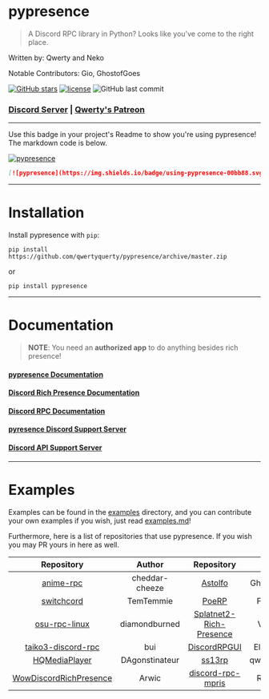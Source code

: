 # pypresence

> A Discord RPC library in Python? Looks like you've come to the right place.

Written by: Qwerty and Neko

Notable Contributors: Gio, GhostofGoes

[![GitHub stars](https://img.shields.io/github/stars/qwertyquerty/pypresence.svg?style=for-the-badge&label=Stars)](https://github.com/qwertyquerty/pypresence) [![license](https://img.shields.io/github/license/qwertyquerty/pypresence.svg?style=for-the-badge)](https://github.com/qwertyquerty/pypresence/blob/master/LICENSE) ![GitHub last commit](https://img.shields.io/github/last-commit/qwertyquerty/pypresence.svg?style=for-the-badge)



### [Discord Server](https://discord.gg/JF3kg77) | [Qwerty's Patreon](https://www.patreon.com/qwertyquerty)

----------

Use this badge in your project's Readme to show you're using pypresence! The markdown code is below.

[![pypresence](https://img.shields.io/badge/using-pypresence-00bb88.svg?style=for-the-badge&logo=discord&logoWidth=20)](https://github.com/qwertyquerty/pypresence)

```markdown
[![pypresence](https://img.shields.io/badge/using-pypresence-00bb88.svg?style=for-the-badge&logo=discord&logoWidth=20)](https://github.com/qwertyquerty/pypresence)
```


----------

# Installation

Install pypresence with `pip`:

`pip install https://github.com/qwertyquerty/pypresence/archive/master.zip`

or

`pip install pypresence`

----------


# Documentation

> **NOTE**: You need an **authorized app** to do anything besides rich presence!

#### [pypresence Documentation](https://qwertyquerty.github.io/pypresence/html/index.html)
#### [Discord Rich Presence Documentation](https://discordapp.com/developers/docs/rich-presence/how-to)
#### [Discord RPC Documentation](https://discordapp.com/developers/docs/topics/rpc)
#### [pyresence Discord Support Server](https://discord.gg/JF3kg77)
#### [Discord API Support Server](https://discord.gg/discord-api)

----------

# Examples

Examples can be found in the [examples](https://github.com/qwertyquerty/pypresence/tree/master/examples) directory, and you can contribute your own examples if you wish, just read [examples.md](https://github.com/qwertyquerty/pypresence/blob/master/examples/examples.md)!

Furthermore, here is a list of repositories that use pypresence. If you wish you may PR yours in here as well.

| Repository | Author | Repository | Author |
|:---:|:---:|:---:|:---:|
| [anime-rpc](https://github.com/cheddar-cheeze/anime-rpc) | cheddar-cheeze | [Astolfo](https://github.com/GhostofGoes/Astolfo) | GhostofGoes |
| [switchcord](https://github.com/TemTemmie/switchcord) | TemTemmie | [PoeRP](https://github.com/FollowTM/PoeRPC) | FollowTM |
| [osu-rpc-linux](https://github.com/diamondburned/osu-rpc-linux) | diamondburned | [Splatnet2-Rich-Presence](https://github.com/Valerokai/Splatnet2-Rich-Presence) | Valerokai | [KoDiscord](https://github.com/Tusky/KoDiscord) | Tusky |
| [taiko3-discord-rpc](https://github.com/bui/taiko3-discord-rpc) | bui | [DiscordRPGUI](https://github.com/Elliot-Potts/DiscordRPGUI) | Elliot-Potts |
| [HQMediaPlayer](https://github.com/DAgostinateur/HQMediaPlayer) | DAgonstinateur | [ss13rp](https://github.com/qwertyquerty/ss13rp) | qwertyquerty |
| [WowDiscordRichPresence](https://github.com/Arwic/WowDiscordRichPresence) | Arwic | [discord-rpc-mpris](https://github.com/RayzrDev/discord-rpc-mpris) | RayzrDev |

